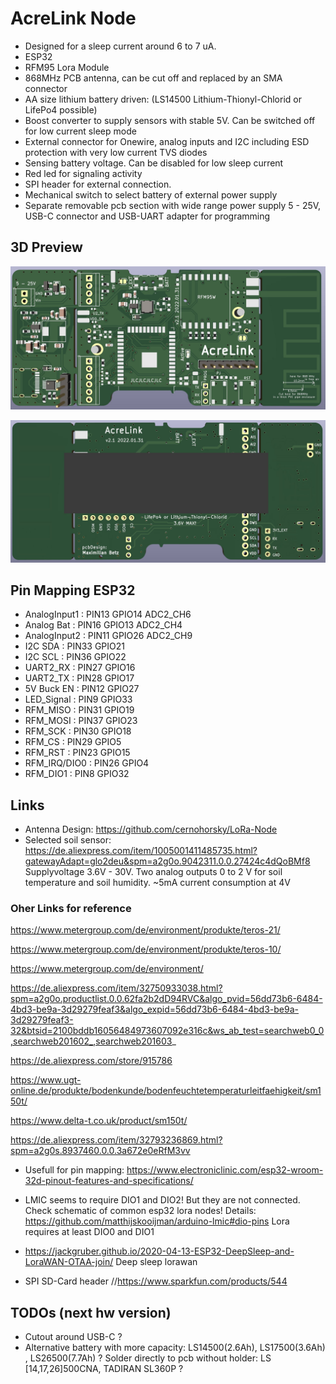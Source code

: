 # AcreLink Node
- Designed for a sleep current around 6 to 7 uA. 
- ESP32
- RFM95 Lora Module
- 868MHz PCB antenna, can be cut off and replaced by an SMA connector
- AA size lithium battery driven: (LS14500 Lithium-Thionyl-Chlorid or LifePo4 possible)
- Boost converter to supply sensors with stable 5V. Can be switched off for low current sleep mode
- External connector for Onewire, analog inputs and I2C including ESD protection with very low current TVS diodes
- Sensing battery voltage. Can be disabled for low sleep current
- Red led for signaling activity
- SPI header for external connection. 
- Mechanical switch to select battery of external power supply 
- Separate removable pcb section with wide range power supply 5 - 25V,  USB-C connector and USB-UART adapter for programming


## 3D Preview 
![3D Preview](media/3d_front.JPG)

![3D Preview](media/3d_back.JPG)


## Pin Mapping ESP32
- AnalogInput1 : PIN13  GPIO14  ADC2_CH6
- Analog Bat   : PIN16  GPIO13  ADC2_CH4 
- AnalogInput2 : PIN11 GPIO26   ADC2_CH9
- I2C SDA	   : PIN33 GPIO21 		
- I2C SCL 	   : PIN36  GPIO22     
- UART2_RX     : PIN27 GPIO16        
- UART2_TX     : PIN28 GPIO17 		 
- 5V Buck EN   : PIN12 GPIO27 		
- LED_Signal   : PIN9 GPIO33
- RFM_MISO     : PIN31  GPIO19 
- RFM_MOSI     : PIN37  GPIO23 
- RFM_SCK      : PIN30  GPIO18
- RFM_CS       : PIN29  GPIO5
- RFM_RST      : PIN23  GPIO15 
- RFM_IRQ/DIO0 : PIN26  GPIO4 
- RFM_DIO1     : PIN8   GPIO32 	


## Links
- Antenna Design: https://github.com/cernohorsky/LoRa-Node  
- Selected soil sensor: https://de.aliexpress.com/item/1005001411485735.html?gatewayAdapt=glo2deu&spm=a2g0o.9042311.0.0.27424c4dQoBMf8 Supplyvoltage 3.6V - 30V.    Two analog outputs  0 to 2 V  for  soil temperature and soil humidity. ~5mA current consumption at 4V 


### Oher Links for reference
https://www.metergroup.com/de/environment/produkte/teros-21/

https://www.metergroup.com/de/environment/produkte/teros-10/

https://www.metergroup.com/de/environment/

https://de.aliexpress.com/item/32750933038.html?spm=a2g0o.productlist.0.0.62fa2b2dD94RVC&algo_pvid=56dd73b6-6484-4bd3-be9a-3d29279feaf3&algo_expid=56dd73b6-6484-4bd3-be9a-3d29279feaf3-32&btsid=2100bddb16056484973607092e316c&ws_ab_test=searchweb0_0,searchweb201602_,searchweb201603_

https://de.aliexpress.com/store/915786

https://www.ugt-online.de/produkte/bodenkunde/bodenfeuchtetemperaturleitfaehigkeit/sm150t/

https://www.delta-t.co.uk/product/sm150t/

https://de.aliexpress.com/item/32793236869.html?spm=a2g0s.8937460.0.0.3a672e0eRfM3vv

- Usefull for pin mapping: https://www.electroniclinic.com/esp32-wroom-32d-pinout-features-and-specifications/ 

- LMIC seems to require DIO1 and DIO2!  But they are not connected.   Check schematic of common esp32 lora nodes!  Details: https://github.com/matthijskooijman/arduino-lmic#dio-pins  Lora requires at least DIO0 and DIO1

- https://jackgruber.github.io/2020-04-13-ESP32-DeepSleep-and-LoraWAN-OTAA-join/  Deep sleep lorawan

- SPI SD-Card header  //https://www.sparkfun.com/products/544 

## TODOs (next hw version)
 - Cutout around USB-C ?
 - Alternative battery with more capacity: LS14500(2.6Ah), LS17500(3.6Ah) , LS26500(7.7Ah) ?    Solder directly to pcb without holder: LS [14,17,26]500CNA, TADIRAN SL360P  ?